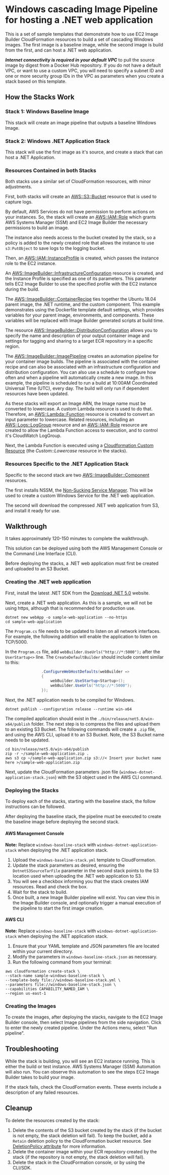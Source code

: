 # Windows cascading Image Pipeline for hosting a .NET web application

This is a set of sample templates that demonstrate how to use EC2 Image Builder CloudFormation resources to build a set of cascading Windows images. The first image is a baseline image, while the second image is build from the first, and can host a .NET web application.

***Internet connectivity is required in your default VPC*** to pull the source image by digest from a Docker Hub repository. If you do not have a default VPC, or want to use a custom VPC, you will need to specify a subnet ID and one or more security group IDs in the VPC as parameters when you create a stack based on this template.

## How the Stacks Work

### Stack 1: Windows Baseline Image

This stack will create an image pipeline that outputs a baseline Windows Image.

### Stack 2: Windows .NET Application Stack

This stack will use the first image as it's source, and create a stack that can host a .NET Application.

### Resources Contained in both Stacks

Both stacks use a similar set of CloudFormation resources, with minor adjustments.

First, both stacks will create an [AWS::S3::Bucket](https://docs.aws.amazon.com/AWSCloudFormation/latest/UserGuide/aws-properties-s3-bucket.html) resource that is used to capture logs.

By default, AWS Services do not have permission to perform actions on your instances. So, the stack will create an [AWS::IAM::Role](https://docs.aws.amazon.com/AWSCloudFormation/latest/UserGuide/aws-resource-iam-role.html) which grants AWS Systems Manager (SSM) and EC2 Image Builder the necessary permissions to build an image.

The instance also needs access to the bucket created by the stack, so a policy is added to the newly created role that allows the instance to use ```s3:PutObject``` to save logs to the logging bucket.

Then, an [AWS::IAM::InstanceProfile](https://docs.aws.amazon.com/AWSCloudFormation/latest/UserGuide/aws-resource-iam-instanceprofile.html) is created, which passes the instance role to the EC2 instance.

An [AWS::ImageBuilder::InfrastructureConfiguration](https://docs.aws.amazon.com/AWSCloudFormation/latest/UserGuide/aws-resource-imagebuilder-infrastructureconfiguration.html) resource is created, and the Instance Profile is specified as one of its parameters. This parameter tells EC2 Image Builder to use the specified profile with the EC2 instance during the build.

The [AWS::ImageBuilder::ContainerRecipe](https://docs.aws.amazon.com/AWSCloudFormation/latest/UserGuide/aws-resource-imagebuilder-containerrecipe.html) ties together the Ubuntu 18.04 parent image, the .NET runtime, and the custom component. This example demonstrates using the Dockerfile template default settings, which provides variables for your parent image, environments, and components. These variables will be replaced with Image Builder generated scripts at build time.

The resource [AWS::ImageBuilder::DistributionConfiguration](https://docs.aws.amazon.com/AWSCloudFormation/latest/UserGuide/aws-resource-imagebuilder-distributionconfiguration.html) allows you to specify the name and description of your output container image and settings for tagging and sharing to a target ECR repository in a specific region.

The [AWS::ImageBuilder::ImagePipeline](https://docs.aws.amazon.com/AWSCloudFormation/latest/UserGuide/aws-resource-imagebuilder-imagepipeline.html) creates an automation pipeline for your container image builds. The pipeline is associated with the container recipe and can also be associated with an infrastructure configuration and distribution configuration. You can also use a schedule to configure how often and when a pipeline will automatically create a new image. In this example, the pipeline is scheduled to run a build at 10:00AM Coordinated Universal Time (UTC), every day. The build will only run if dependent resources have been updated.

As these stacks will export an Image ARN, the Image name must be converted to lowercase. A custom Lambda resource is used to do that. Therefore, an [AWS::Lambda::Function](https://docs.aws.amazon.com/AWSCloudFormation/latest/UserGuide/aws-resource-lambda-function.html) resource is created to convert an input parameter to lowercase. Related resources, including an [AWS::Logs::LogGroup](https://docs.aws.amazon.com/AWSCloudFormation/latest/UserGuide/aws-resource-logs-loggroup.html) resource and an [AWS::IAM::Role](https://docs.aws.amazon.com/AWSCloudFormation/latest/UserGuide/aws-resource-iam-role.html) resource are created to allow the Lambda Function access to execution, and to control it's CloudWatch LogGroup.

Next, the Lambda Function is executed using a [Cloudformation Custom Resource](https://docs.aws.amazon.com/AWSCloudFormation/latest/UserGuide/template-custom-resources.html) (the *Custom::Lowercase* resource in the stacks).

### Resources Specific to the .NET Application Stack

Specific to the second stack are two [AWS::ImageBuilder::Component](https://docs.aws.amazon.com/AWSCloudFormation/latest/UserGuide/aws-resource-imagebuilder-component.html) resources.

The first installs NSSM, the [Non-Sucking Service Manager](https://nssm.cc/). This will be used to create a custom Windows Service for the .NET web application.

The second will download the compressed .NET web application from S3, and install it ready for use.

## Walkthrough

It takes approximately 120-150 minutes to complete the walkthrough.

This solution can be deployed using both the AWS Management Console or the Command Line Interface (CLI).

Before deploying the stacks, a .NET web application must first be created and uploaded to an S3 Bucket.

### Creating the .NET web application

First, install the latest .NET SDK from the [Download .NET 5.0](https://dotnet.microsoft.com/download/dotnet/5.0) website.

Next, create a .NET web application. As this is a sample, we will not be using https, although that is recommended for production use.

```shell
dotnet new webApp -o sample-web-application --no-https
cd sample-web-application
```

The ```Program.cs``` file needs to be updated to listen on all network interfaces. For example, the following addition will enable the application to listen on TCP/5000.

In the `Program.cs` file, add ```webBuilder.UseUrls("http://*:5000");``` after the `UserStartup<>` line. The `CreateDefaultBuilder` should include content similar to this:

```cs
                .ConfigureWebHostDefaults(webBuilder =>
                {
                    webBuilder.UseStartup<Startup>();
                    webBuilder.UseUrls("http://*:5000");
                });
```

Next, the .NET application needs to be compiled for Windows.

```shell
dotnet publish --configuration release --runtime win-x64
```

The compiled application should exist in the ```./bin/release/net5.0/win-x64/publish``` folder. The next step is to compress the files and upload them to an existing S3 Bucket. The following commands will create a ```.zip``` file, and using the AWS CLI, upload it to an S3 Bucket. Note, the S3 Bucket name needs to be updated.

```shell
cd bin/release/net5.0/win-x64/publish
zip -r ~/sample-web-application.zip .
aws s3 cp ~/sample-web-application.zip s3://< Insert your bucket name here >/sample-web-application.zip
```

Next, update the CloudFormation parameters .json file (```windows-dotnet-application-stack.json```) with the S3 object used in the AWS CLI command.

### Deploying the Stacks

To deploy each of the stacks, starting with the baseline stack, the follow instructions can be followed.

After deploying the baseline stack, the pipeline must be executed to create the baseline image before deploying the second stack.

#### AWS Management Console

**Note:** Replace ```windows-baseline-stack``` with ```windows-dotnet-application-stack``` when deploying the .NET application stack.

1. Upload the ```windows-baseline-stack.yml``` template to CloudFormation.
2. Update the stack parameters as desired, ensuring the ```DotnetS3SourceTarFile``` parameter in the second stack points to the S3 location used when uploading the .NET web application to S3.
3. You will see a checkbox informing you that the stack creates IAM resources. Read and check the box.
4. Wait for the stack to build.
5. Once built, a new Image Builder pipeline will exist. You can view this in the Image Builder console, and optionally trigger a manual execution of the pipeline to start the first image creation.

#### AWS CLI

**Note:** Replace ```windows-baseline-stack``` with ```windows-dotnet-application-stack``` when deploying the .NET application stack.

1. Ensure that your YAML template and JSON parameters file are located within your current directory.
2. Modify the parameters in ```windows-baseline-stack.json``` as necessary.
3. Run the following command from your terminal:

```shell
aws cloudformation create-stack \
--stack-name sample-windows-baseline-stack \
--template-body file://windows-baseline-stack.yml \
--parameters file://windows-baseline-stack.json \
--capabilities CAPABILITY_NAMED_IAM \
--region us-east-1
```

### Creating the Images

To create the images, after deploying the stacks, navigate to the EC2 Image Builder console, then select Image pipelines from the side navigation. Click to enter the newly created pipeline. Under the Actions menu, select "Run pipeline".

## Troubleshooting

While the stack is building, you will see an EC2 instance running. This is either the build or test instance. AWS Systems Manager (SSM) Automation will also run. You can observe this automation to see the steps EC2 Image Builder takes to build your image.

If the stack fails, check the CloudFormation events. These events include a description of any failed resources.

## Cleanup

To delete the resources created by the stack:

1. Delete the contents of the S3 bucket created by the stack (if the bucket is not empty, the stack deletion will fail). To keep the bucket, add a ```Retain``` deletion policy to the CloudFormation bucket resource. See [DeletionPolicy attribute](https://docs.aws.amazon.com/AWSCloudFormation/latest/UserGuide/aws-attribute-deletionpolicy.html) for more information.
2. Delete the container image within your ECR repository created by the stack (if the repository is not empty, the stack deletion will fail).
3. Delete the stack in the CloudFormation console, or by using the CLI/SDK.

